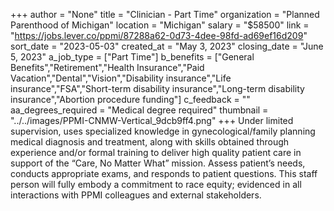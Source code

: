 +++
author = "None"
title = "Clinician - Part Time"
organization = "Planned Parenthood of Michigan"
location = "Michigan"
salary = "$58500"
link = "https://jobs.lever.co/ppmi/87288a62-0d73-4dee-98fd-ad69ef16d209"
sort_date = "2023-05-03"
created_at = "May 3, 2023"
closing_date = "June 5, 2023"
a_job_type = ["Part Time"]
b_benefits = ["General Benefits","Retirement","Health Insurance","Paid Vacation","Dental","Vision","Disability insurance","Life insurance","FSA","Short-term disability insurance","Long-term disability insurance","Abortion procedure funding"]
c_feedback = ""
aa_degrees_required = "Medical degree required"
thumbnail = "../../images/PPMI-CNMW-Vertical_9dcb9ff4.png"
+++
Under limited supervision, uses specialized knowledge in gynecological/family planning medical diagnosis and treatment, along with skills obtained through experience and/or formal training to deliver high quality patient care in support of the “Care, No Matter What” mission. Assess patient’s needs, conducts appropriate exams, and responds to patient questions. This staff person will fully embody a commitment to race equity; evidenced in all interactions with PPMI colleagues and external stakeholders.